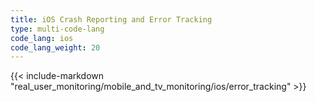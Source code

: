 ```yaml
---
title: iOS Crash Reporting and Error Tracking
type: multi-code-lang
code_lang: ios
code_lang_weight: 20
---
```


{{< include-markdown "real_user_monitoring/mobile_and_tv_monitoring/ios/error_tracking" >}}